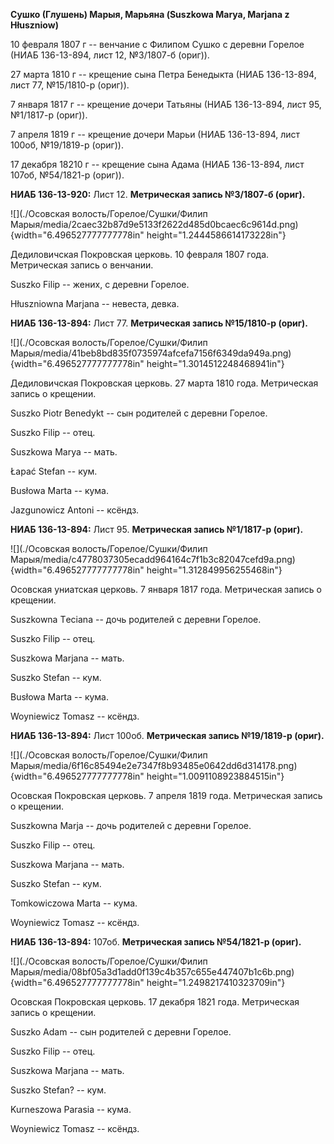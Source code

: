 **Сушко (Глушень) Марыя, Марьяна (Suszkowa Marya, Marjana z Hłuszniow)**

10 февраля 1807 г -- венчание с Филипом Сушко с деревни Горелое (НИАБ
136-13-894, лист 12, №3/1807-б (ориг)).

27 марта 1810 г -- крещение сына Петра Бенедыкта (НИАБ 136-13-894, лист
77, №15/1810-р (ориг)).

7 января 1817 г -- крещение дочери Татьяны (НИАБ 136-13-894, лист 95,
№1/1817-р (ориг)).

7 апреля 1819 г -- крещение дочери Марьи (НИАБ 136-13-894, лист 100об,
№19/1819-р (ориг)).

17 декабря 18210 г -- крещение сына Адама (НИАБ 136-13-894, лист 107об,
№54/1821-р (ориг)).

**НИАБ 136-13-920:** Лист 12. **Метрическая запись №3/1807-б (ориг).**

![](./Осовская волость/Горелое/Сушки/Филип Марыя/media/2caec32b87d9e5133f2622d485d0bcaec6c9614d.png){width="6.496527777777778in"
height="1.2444586614173228in"}

Дедиловичская Покровская церковь. 10 февраля 1807 года. Метрическая
запись о венчании.

Suszko Filip -- жених, с деревни Горелое.

Hłuszniowna Marjana -- невеста, девка.

**НИАБ 136-13-894:** Лист 77. **Метрическая запись №15/1810-р (ориг).**

![](./Осовская волость/Горелое/Сушки/Филип Марыя/media/41beb8bd835f0735974afcefa7156f6349da949a.png){width="6.496527777777778in"
height="1.3014512248468941in"}

Дедиловичская Покровская церковь. 27 марта 1810 года. Метрическая запись
о крещении.

Suszko Piotr Benedykt -- сын родителей с деревни Горелое.

Suszko Filip -- отец.

Suszkowa Marya -- мать.

Łapać Stefan -- кум.

Busłowa Marta -- кума.

Jazgunowicz Antoni -- ксёндз.

**НИАБ 136-13-894:** Лист 95. **Метрическая запись №1/1817-р (ориг).**

![](./Осовская волость/Горелое/Сушки/Филип Марыя/media/c4778037305ecadd964164c7f1b3c82047cefd9a.png){width="6.496527777777778in"
height="1.312849956255468in"}

Осовская униатская церковь. 7 января 1817 года. Метрическая запись о
крещении.

Suszkowna Tеciana -- дочь родителей с деревни Горелое.

Suszko Filip -- отец.

Suszkowa Marjana -- мать.

Suszko Stefan -- кум.

Busłowa Marta -- кума.

Woyniewicz Tomasz -- ксёндз.

**НИАБ 136-13-894:** Лист 100об. **Метрическая запись №19/1819-р
(ориг).**

![](./Осовская волость/Горелое/Сушки/Филип Марыя/media/6f16c85494e2e7347f8b93485e0642dd6d314178.png){width="6.496527777777778in"
height="1.0091108923884515in"}

Осовская Покровская церковь. 7 апреля 1819 года. Метрическая запись о
крещении.

Suszkowna Marja -- дочь родителей с деревни Горелое.

Suszko Filip -- отец.

Suszkowa Marjana -- мать.

Suszko Stefan -- кум.

Tomkowiczowa Marta -- кума.

Woyniewicz Tomasz -- ксёндз.

**НИАБ 136-13-894:** 107об. **Метрическая запись №54/1821-р (ориг).**

![](./Осовская волость/Горелое/Сушки/Филип Марыя/media/08bf05a3d1add0f139c4b357c655e447407b1c6b.png){width="6.496527777777778in"
height="1.2498217410323709in"}

Осовская Покровская церковь. 17 декабря 1821 года. Метрическая запись о
крещении.

Suszko Adam -- сын родителей с деревни Горелое.

Suszko Filip -- отец.

Suszkowa Marjana -- мать.

Suszko Stefan? -- кум.

Kurneszowa Parasia -- кума.

Woyniewicz Tomasz -- ксёндз.

